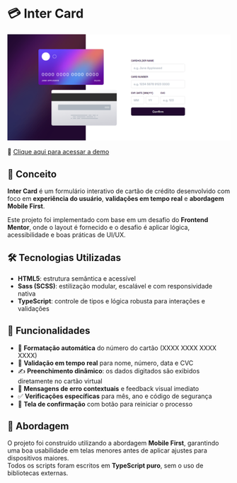 # 💳 Inter Card

[![Inter Card Preview](./src/assets/images/inter-card.png)](https://wm-inter-card.netlify.app/)

🔗 [Clique aqui para acessar a demo](https://wm-inter-card.netlify.app/)

## 🧠 Conceito

**Inter Card** é um formulário interativo de cartão de crédito desenvolvido com foco em **experiência do usuário**, **validações em tempo real** e **abordagem Mobile First**.

Este projeto foi implementado com base em um desafio do **Frontend Mentor**, onde o layout é fornecido e o desafio é aplicar lógica, acessibilidade e boas práticas de UI/UX.


## 🛠️ Tecnologias Utilizadas

- **HTML5**: estrutura semântica e acessível
- **Sass (SCSS)**: estilização modular, escalável e com responsividade nativa
- **TypeScript**: controle de tipos e lógica robusta para interações e validações


## 📌 Funcionalidades

- 🔢 **Formatação automática** do número do cartão (XXXX XXXX XXXX XXXX)
- 🧠 **Validação em tempo real** para nome, número, data e CVC
- ✍️ **Preenchimento dinâmico**: os dados digitados são exibidos diretamente no cartão virtual
- 🚫 **Mensagens de erro contextuais** e feedback visual imediato
- ✅ **Verificações específicas** para mês, ano e código de segurança
- 🎉 **Tela de confirmação** com botão para reiniciar o processo


## 🧪 Abordagem

O projeto foi construído utilizando a abordagem **Mobile First**, garantindo uma boa usabilidade em telas menores antes de aplicar ajustes para dispositivos maiores.  
Todos os scripts foram escritos em **TypeScript puro**, sem o uso de bibliotecas externas.